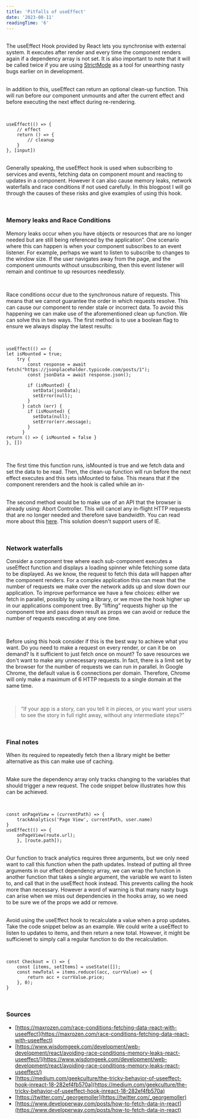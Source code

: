 ```yaml
---
title: 'Pitfalls of useEffect'
date: '2023-08-11'
readingTime: '6'
---
```



&nbsp;  
The useEffect Hook provided by React lets you synchronise with external system. It executes after render and every time the component renders again if a dependency array is not set. It is also important to note that it will be called twice if you are using [StrictMode](https://react.dev/reference/react/StrictMode) as a tool for unearthing nasty bugs earlier on in development. 

&nbsp;  
In addition to this, useEffect can return an optional clean-up function. This will run before our component unmounts and after the current effect and before executing the next effect during re-rendering. 

&nbsp;  
```
useEffect(() => {
	// effect
	return () => {
		// cleanup 
	}
}, [input])
```

&nbsp;  
Generally speaking, the useEffect hook is used when subscribing to services and events, fetching data on component mount and reacting to updates in a component. However it can also cause memory leaks, network waterfalls and race conditions if not used carefully. In this blogpost I will go through the causes of these risks and give examples of using this hook.

&nbsp;  
### **Memory leaks and Race Conditions**
Memory leaks occur when you have objects or resources that are no longer needed but are still being referenced by the application”. 
One scenario where this can happen is when your component subscribes to an event listener. For example, perhaps we want to listen to subscribe to changes to the window size. If the user navigates away from the page, and the component unmounts without unsubscribing, then this event listener will remain and continue to up resources needlessly.

&nbsp;  

Race conditions occur due to the synchronous nature of requests. This means that we cannot guarantee the order in which requests resolve. This can cause our component to render stale or incorrect data. To avoid this happening we can make use of the aforementioned clean up function.
We can solve this in two ways. The first method is to use a boolean flag to ensure we always display the latest results:   

&nbsp;  
```
useEffect(() => {
let isMounted = true;
	try {
        const response = await fetch("https://jsonplaceholder.typicode.com/posts/1");
        const jsonData = await response.json();

        if (isMounted) {
          setData(jsonData);
          setError(null);
        }
      } catch (err) {
        if (isMounted) {
          setData(null);
          setError(err.message);
        }
      }
return () => { isMounted = false }
}, [])
```  
&nbsp;  

The first time this function runs, isMounted is true and we fetch data and set the data to be read. Then, the clean-up function will run before the next effect executes and this sets isMounted to false. This means that if the component rerenders and the hook is called while an in-

&nbsp;  
The second method would be to make use of an API that the browser is already using: Abort Controller. This will cancel any in-flight HTTP requests that are no longer needed and therefore save bandwidth. You can read more about this [here](https://maxrozen.com/race-conditions-fetching-data-react-with-useeffect). This solution doesn't support users of IE.
<!-- make links look like links! -->

&nbsp;  
### **Network waterfalls**
Consider a component tree where each sub-component executes a useEffect function and displays a loading spinner while fetching some data to be displayed. As we know, the request to fetch this data will happen after the component renders. For a complex application this can mean that the number of requests we make over the network adds up and slow down our application. To improve performance we have a few choices: either we fetch in parallel, possibly by using a library, or we move the hook higher up in our applications component tree. By “lifting” requests higher up the component tree and pass down result as props we can avoid or reduce the number of requests executing at any one time.

&nbsp;  

Before using this hook consider if this is the best way to achieve what you want. Do you need to make a request on every render, or can it be on demand? Is it sufficient to just fetch once on mount? To save resources we don't want to make any unnecessary requests. In fact, there is a limit set by the browser for the number of requests we can run in parallel. In Google Chrome, the default value is 6 connections per domain. Therefore, Chrome will only make a maximum of 6 HTTP requests to a single domain at the same time.

&nbsp;  

>	“If your app is a story, can you tell it in pieces, or you want your users to see
the story in full right away, without any intermediate steps?”

&nbsp;  
### **Final notes**
When its required to repeatedly fetch then a library might be better alternative as this can make use of caching. 

&nbsp;  
Make sure the dependency array only tracks changing to the variables that should trigger a new request. The code snippet below illustrates how this can be achieved. 

&nbsp;  
```
const onPageView = (currentPath) => {
	trackAnalytics('Page View', currentPath, user.name)
}
useEffect(() => {
	onPageView(route.url);
	}, [route.path]);
```

&nbsp;  
Our function to track analytics requires three arguments, but we only need want to call this function when the path updates. Instead of putting all three arguments in our effect dependency array, we can wrap the function in another function that takes a single argument, the variable we want to listen to, and call that in the useEffect hook instead. 
This prevents calling the hook more than necessary. However a word of warning is that many nasty bugs can arise when we miss out dependencies in the hooks array, so we need to be sure we of the props we add or remove.

&nbsp;  
Avoid using the useEffect hook to recalculate a value when a prop updates. Take the code snippet below as an example. We could write a useEffect to listen to updates to items, and then return a new total. However, it might be sufficienet to simply call a regular function to do the recalculation. 

&nbsp;  
```
const Checkout = () => {
	const [items, setItems] = useState([]);
	const newTotal = items.reduce((acc, currValue) => {
		return acc + currValue.price;
	}, 0);
}
```


&nbsp;  
<!-- how to make these open in a new tab? -->
### **Sources**

- [https://maxrozen.com/race-conditions-fetching-data-react-with-useeffect](https://maxrozen.com/race-conditions-fetching-data-react-with-useeffect)
- [https://www.wisdomgeek.com/development/web-development/react/avoiding-race-conditions-memory-leaks-react-useeffect/](https://www.wisdomgeek.com/development/web-development/react/avoiding-race-conditions-memory-leaks-react-useeffect/)
- [https://medium.com/geekculture/the-tricky-behavior-of-useeffect-hook-inreact-18-282ef4fb570a](https://medium.com/geekculture/the-tricky-behavior-of-useeffect-hook-inreact-18-282ef4fb570a)
- [https://twitter.com/_georgemoller](https://twitter.com/_georgemoller)
- [https://www.developerway.com/posts/how-to-fetch-data-in-react](https://www.developerway.com/posts/how-to-fetch-data-in-react)
